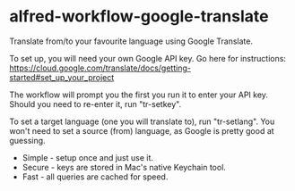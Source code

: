 # alfred-workflow-google-translate

Translate from/to your favourite language using Google Translate.

To set up, you will need your own Google API key. Go here for instructions: https://cloud.google.com/translate/docs/getting-started#set_up_your_project

The workflow will prompt you the first you run it to enter your API key. Should you need to re-enter it, run "tr-setkey".

To set a target language (one you will translate to), run "tr-setlang". You won't need to set a source (from) language, as Google is pretty good at guessing.

* Simple - setup once and just use it.
* Secure - keys are stored in Mac's native Keychain tool.
* Fast - all queries are cached for speed.

